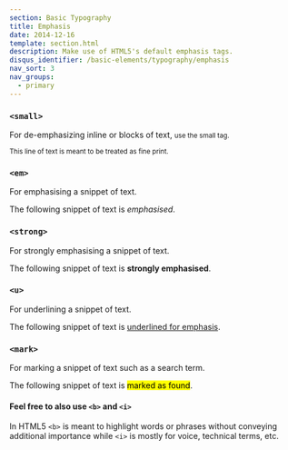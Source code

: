 ```yaml
---
section: Basic Typography
title: Emphasis
date: 2014-12-16
template: section.html
description: Make use of HTML5's default emphasis tags.
disqus_identifier: /basic-elements/typography/emphasis
nav_sort: 3
nav_groups:
  - primary
---
```


### <code>&lt;small&gt;</code>

For de-emphasizing inline or blocks of text, <small>use the small tag.</small>

<div class="guide-example">
  <p><small>This line of text is meant to be treated as fine print.</small></p>
</div>

### <code>&lt;em&gt;</code>

For emphasising a snippet of text.

<div class="guide-example">
<p>The following snippet of text is <em>emphasised</em>.</p>
</div>

### <code>&lt;strong&gt;</code>

For strongly emphasising a snippet of text.

<div class="guide-example">
  <p>The following snippet of text is <strong>strongly emphasised</strong>.</p>
</div>

### <code>&lt;u&gt;</code>

For underlining a snippet of text.

<div class="guide-example">
  <p>The following snippet of text is <u>underlined for emphasis</u>.</p>
</div>

### <code>&lt;mark&gt;</code>

For marking a snippet of text such as a search term.

<div class="guide-example">
  <p>The following snippet of text is <mark>marked as found</mark>.</p>
</div>

<div class="alert alert-info alert-block">
  <h4>Feel free to also use <code>&lt;b&gt;</code> and <code>&lt;i&gt;</code></h4>

  <p>In HTML5 <code>&lt;b&gt;</code> is meant to highlight words or phrases without conveying additional importance while <code>&lt;i&gt;</code> is mostly for voice, technical terms, etc.</p>
</div>
